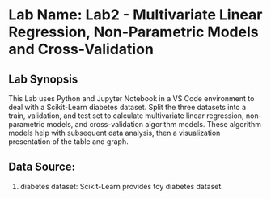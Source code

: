 # Lab Name: Lab2 - Multivariate Linear Regression, Non-Parametric Models and Cross-Validation

## Lab Synopsis

This Lab uses Python and Jupyter Notebook in a VS Code environment to deal with a Scikit-Learn diabetes dataset. Split the three datasets into a train, validation, and test set to calculate multivariate linear regression, non-parametric models, and cross-validation algorithm models. These algorithm models help with subsequent data analysis, then a visualization presentation of the table and graph.

## Data Source: 

1. diabetes dataset: Scikit-Learn provides toy diabetes dataset.
